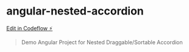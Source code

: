 # angular-nested-accordion

[Edit in Codeflow ⚡️](https://stackblitz.com/~/github.com/labatk/angular-nested-accordion)
>Demo Angular Project for Nested Draggable/Sortable Accordion